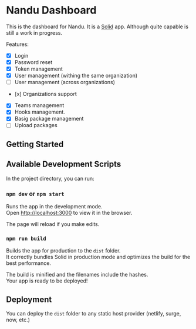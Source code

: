 # Nandu Dashboard

This is the dashboard for Nandu. It is a [Solid](https://solidjs.com) app. Although quite capable is still a work in progress.

Features:

- [x] Login
- [x] Password reset
- [x] Token management
- [x] User management (withing the same organization)
- [ ] User management (across organizations)
- [x] Organizations support
- [x] Teams management
- [x] Hooks management.
- [x] Basig package management
- [ ] Upload packages

## Getting Started

## Available Development Scripts

In the project directory, you can run:

### `npm dev` or `npm start`

Runs the app in the development mode.<br>
Open [http://localhost:3000](http://localhost:3000) to view it in the browser.

The page will reload if you make edits.<br>

### `npm run build`

Builds the app for production to the `dist` folder.<br>
It correctly bundles Solid in production mode and optimizes the build for the best performance.

The build is minified and the filenames include the hashes.<br>
Your app is ready to be deployed!

## Deployment

You can deploy the `dist` folder to any static host provider (netlify, surge, now, etc.)
